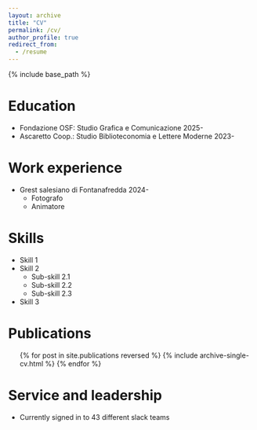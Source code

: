 ```yaml
---
layout: archive
title: "CV"
permalink: /cv/
author_profile: true
redirect_from:
  - /resume
---
```


{% include base_path %}

Education
======
* Fondazione OSF: Studio Grafica e Comunicazione 2025-
* Ascaretto Coop.: Studio Biblioteconomia e Lettere Moderne 2023- 

Work experience
======
* Grest salesiano di Fontanafredda 2024-
  * Fotografo
  * Animatore

Skills
======
* Skill 1
* Skill 2
  * Sub-skill 2.1
  * Sub-skill 2.2
  * Sub-skill 2.3
* Skill 3

Publications
======
  <ul>{% for post in site.publications reversed %}
    {% include archive-single-cv.html %}
  {% endfor %}</ul>
  
Service and leadership
======
* Currently signed in to 43 different slack teams
